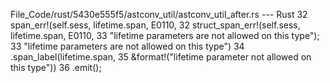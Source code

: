 File_Code/rust/5430e555f5/astconv_util/astconv_util_after.rs --- Rust
32                 span_err!(self.sess, lifetime.span, E0110,                                                                                                32                 struct_span_err!(self.sess, lifetime.span, E0110,
33                           "lifetime parameters are not allowed on this type");                                                                            33                                  "lifetime parameters are not allowed on this type")
                                                                                                                                                             34                     .span_label(lifetime.span,
                                                                                                                                                             35                                 &format!("lifetime parameter not allowed on this type"))
                                                                                                                                                             36                     .emit();

